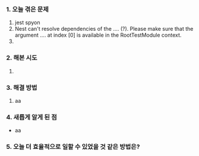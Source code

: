 
### **1. 오늘 겪은 문제**

1.  jest spyon
2. Nest can't resolve dependencies of the .... (?). Please 
make sure that the argument .... at index [0] is available in the RootTestModule context.
3. 


### **2. 해본 시도**
1. 


### **3. 해결 방법**
1. aa

### **4. 새롭게 알게 된 점**
-  aa


### **5. 오늘 더 효율적으로 일할 수 있었을 것 같은 방법은?**
